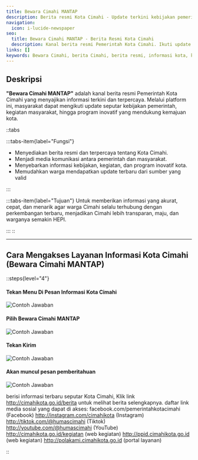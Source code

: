 ```yaml
---
title: Bewara Cimahi MANTAP
description: Berita resmi Kota Cimahi - Update terkini kebijakan pemerintah, kegiatan masyarakat, dan program inovatif. Informasi terpercaya langsung dari sumber resmi.
navigation:
  icon: i-lucide-newspaper
seo:
  title: Bewara Cimahi MANTAP - Berita Resmi Kota Cimahi
  description: Kanal berita resmi Pemerintah Kota Cimahi. Ikuti update seputar kebijakan, kegiatan, dan program yang mendukung kemajuan kota.
links: []
keywords: Bewara Cimahi, berita Cimahi, berita resmi, informasi kota, kebijakan pemerintah, kegiatan masyarakat, program inovatif, media komunikasi
---
```



## Deskripsi
**"Bewara Cimahi MANTAP"** adalah kanal berita resmi Pemerintah Kota Cimahi yang menyajikan informasi terkini dan terpercaya. Melalui platform ini, masyarakat dapat mengikuti update seputar kebijakan pemerintah, kegiatan masyarakat, hingga program inovatif yang mendukung kemajuan kota.

::tabs

:::tabs-item{label="Fungsi"}

- Menyediakan berita resmi dan terpercaya tentang Kota Cimahi.
- Menjadi media komunikasi antara pemerintah dan masyarakat.
- Menyebarkan informasi kebijakan, kegiatan, dan program inovatif kota.
- Memudahkan warga mendapatkan update terbaru dari sumber yang valid


:::


:::tabs-item{label="Tujuan"}
Untuk memberikan informasi yang akurat, cepat, dan menarik agar warga Cimahi selalu terhubung dengan perkembangan terbaru, menjadikan Cimahi lebih transparan, maju, dan warganya semakin HEPI.

:::
::
___

## Cara Mengakses Layanan Informasi Kota Cimahi (Bewara Cimahi MANTAP)

::steps{level="4"}

#### Tekan Menu Di Pesan Informasi Kota Cimahi
![Contoh Jawaban](info/menu.jpg)

#### Pilih Bewara Cimahi MANTAP
![Contoh Jawaban](info/opsi-bewara.jpg)

#### Tekan Kirim
![Contoh Jawaban](info/kirim-bewara.jpg)

#### Akan muncul pesan pemberitahuan 
![Contoh Jawaban](info/balasan-bewara.jpg)

 berisi informasi terbaru
 seputar Kota Cimahi, 
Klik link http://cimahikota.go.id/berita untuk melihat berita
 selengkapnya.
 daftar link media sosial yang dapat di akses:
 facebook.com/pemerintahkotacimahi (Facebook)
 http://instagram.com/cimahikota (Instagram)
 http://tiktok.com/@humascimahi (Tiktok)
 http://youtube.com/@humascimahi (YouTube)
 http://cimahikota.go.id/kegiatan (web kegiatan)
 http://ppid.cimahikota.go.id (web kegiatan)
 http://polakami.cimahikota.go.id (portal layanan)

::